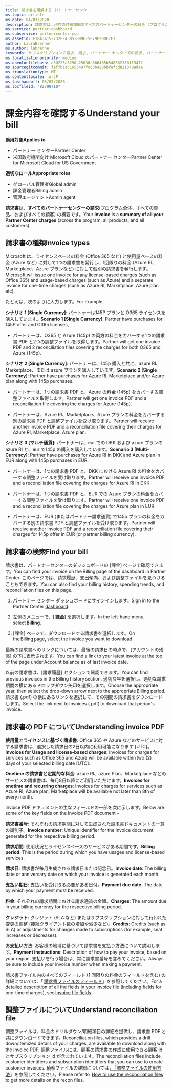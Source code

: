 ```yaml
---
title: 請求書を理解する |パートナーセンター
ms.topic: article
ms.date: 04/03/2020
description: 請求書は、現在の月額期間のすべてのパートナーセンターの料金 (プログラム、製品、および顧客にわたる) の概要です。
ms.service: partner-dashboard
ms.subservice: partnercenter-csp
ms.assetid: E1BA3415-732F-4385-8996-5E79E200F7F7
author: LauraBrenner
ms.author: labrenne
keywords: サブスクリプションの請求, 請求, パートナー センターでの請求, パートナー センターの請求, 請求書の記載事項, 請求書, パートナー センターの請求書, CSP 請求書, 請求書の場所
ms.localizationpriority: medium
ms.openlocfilehash: d3d225a3290a25636a606465b548382130115472
ms.sourcegitcommit: faf7b1ac1653497f963b428bbfafcd821378adaa
ms.translationtype: MT
ms.contentlocale: ja-JP
ms.lasthandoff: 05/05/2020
ms.locfileid: "82798710"
---
```

# <a name="understand-your-bill"></a><span data-ttu-id="60a2d-104">課金内容を確認する</span><span class="sxs-lookup"><span data-stu-id="60a2d-104">Understand your bill</span></span>

<span data-ttu-id="60a2d-105">**適用対象**</span><span class="sxs-lookup"><span data-stu-id="60a2d-105">**Applies to**</span></span>

- <span data-ttu-id="60a2d-106">パートナー センター</span><span class="sxs-lookup"><span data-stu-id="60a2d-106">Partner Center</span></span>
- <span data-ttu-id="60a2d-107">米国政府機関向け Microsoft Cloud のパートナー センター</span><span class="sxs-lookup"><span data-stu-id="60a2d-107">Partner Center for Microsoft Cloud for US Government</span></span>

<span data-ttu-id="60a2d-108">**適切なロール**</span><span class="sxs-lookup"><span data-stu-id="60a2d-108">**Appropriate roles**</span></span>

- <span data-ttu-id="60a2d-109">グローバル管理者</span><span class="sxs-lookup"><span data-stu-id="60a2d-109">Global admin</span></span>
- <span data-ttu-id="60a2d-110">課金管理者</span><span class="sxs-lookup"><span data-stu-id="60a2d-110">Billing admin</span></span>
- <span data-ttu-id="60a2d-111">管理エージェント</span><span class="sxs-lookup"><span data-stu-id="60a2d-111">Admin agent</span></span>


<span data-ttu-id="60a2d-112">**請求書**は、**すべてのパートナーセンターの請求**(プログラム全体、すべての製品、およびすべての顧客) の概要です。</span><span class="sxs-lookup"><span data-stu-id="60a2d-112">Your **invoice** is a **summary of all your Partner Center charges** (across the program, all products, and all customers).</span></span> 

## <a name="invoice-types"></a><span data-ttu-id="60a2d-113">請求書の種類</span><span class="sxs-lookup"><span data-stu-id="60a2d-113">Invoice types</span></span>

<span data-ttu-id="60a2d-114">Microsoft は、ライセンスベースの料金 (Office 365 など) と使用量ベースの料金 (Azure など) に対して1つの請求書を発行し、1回限りの料金 (Azure RI、Marketplace、Azure プランなど) に対して個別の請求書を発行します。</span><span class="sxs-lookup"><span data-stu-id="60a2d-114">Microsoft will issue one invoice for any license-based charges (such as Office 365) and usage-based charges (such as Azure) and a separate invoice for one-time charges (such as Azure RI, Marketplace, Azure plan etc).</span></span> 

<span data-ttu-id="60a2d-115">たとえば、次のように入力します。</span><span class="sxs-lookup"><span data-stu-id="60a2d-115">For example,</span></span>  

<span data-ttu-id="60a2d-116">**シナリオ 1 [Single Currency]**: パートナーは145P プランと O365 ライセンスを購入しています。</span><span class="sxs-lookup"><span data-stu-id="60a2d-116">**Scenario 1 [Single Currency]**: Partner have purchases for 145P offer and O365 licenses,</span></span>  

- <span data-ttu-id="60a2d-117">パートナーは、O365 と Azure (145p) の両方の料金をカバーする1つの請求書 PDF と2つの調整ファイルを取得します。</span><span class="sxs-lookup"><span data-stu-id="60a2d-117">Partner will get one invoice PDF and 2 reconciliation files covering the charges for both O365 and Azure (145p).</span></span>  

<span data-ttu-id="60a2d-118">**シナリオ 2 [Single Currency]**: パートナーは、145p 購入と共に、azure RI、Marketplace、または azure プランを購入しています。</span><span class="sxs-lookup"><span data-stu-id="60a2d-118">**Scenario 2 [Single Currency]**: Partner have purchases for Azure RI, Marketplace and/or Azure plan along with 145p purchases.</span></span> 

- <span data-ttu-id="60a2d-119">パートナーは、1つの請求書 PDF と、Azure の料金 (145p) をカバーする調整ファイルを取得します。</span><span class="sxs-lookup"><span data-stu-id="60a2d-119">Partner will get one invoice PDF and a reconciliation file covering the charges for Azure (145p).</span></span> 

- <span data-ttu-id="60a2d-120">パートナーは、Azure RI、Marketplace、Azure プランの料金をカバーする別の請求書 PDF と調整ファイルを受け取ります。</span><span class="sxs-lookup"><span data-stu-id="60a2d-120">Partner will receive another invoice PDF and a reconciliation file covering their charges for Azure RI, Marketplace, Azure plan.</span></span> 

<span data-ttu-id="60a2d-121">**シナリオ 3 [マルチ通貨]**: パートナーは、eur での DKK および azure プランの azure RI と、eur で145p の購入を購入しています。</span><span class="sxs-lookup"><span data-stu-id="60a2d-121">**Scenario 3 [Multi-Currency]**: Partner have purchases for Azure RI in DKK and Azure plan in EUR along with 145p purchases in EUR.</span></span> 

- <span data-ttu-id="60a2d-122">パートナーは、1つの請求書 PDF と、DKK における Azure RI の料金をカバーする調整ファイルを受け取ります。</span><span class="sxs-lookup"><span data-stu-id="60a2d-122">Partner will receive one invoice PDF and a reconciliation file covering the charges for Azure RI in DKK.</span></span> 

- <span data-ttu-id="60a2d-123">パートナーは、1つの請求書 PDF と、EUR での Azure プランの料金をカバーする調整ファイルを受け取ります。</span><span class="sxs-lookup"><span data-stu-id="60a2d-123">Partner will receive one invoice PDF and a reconciliation file covering the charges for Azure plan in EUR.</span></span> 

- <span data-ttu-id="60a2d-124">パートナーは、EUR (またはパートナー請求通貨) で145p プランの料金をカバーする別の請求書 PDF と調整ファイルを受け取ります。</span><span class="sxs-lookup"><span data-stu-id="60a2d-124">Partner will receive another invoice PDF and a reconciliation file covering their charges for 145p offer in EUR (or partner billing currency).</span></span> 

## <a name="find-your-bill"></a><span data-ttu-id="60a2d-125">請求書の検索</span><span class="sxs-lookup"><span data-stu-id="60a2d-125">Find your bill</span></span> 

<span data-ttu-id="60a2d-126">請求書は、パートナーセンターのダッシュボードの [課金] ページで確認できます。</span><span class="sxs-lookup"><span data-stu-id="60a2d-126">You can find your invoice on the Billing page of the dashboard in Partner Center.</span></span> <span data-ttu-id="60a2d-127">このページでは、請求履歴、支出傾向、および調整ファイルを見つけることもできます。</span><span class="sxs-lookup"><span data-stu-id="60a2d-127">You can also find your billing history, spending trends, and reconciliation files on this page.</span></span> 

1. <span data-ttu-id="60a2d-128">パートナー センター [ダッシュボード](https://partner.microsoft.com/dashboard/home)にサインインします。</span><span class="sxs-lookup"><span data-stu-id="60a2d-128">Sign in to the Partner Center [dashboard](https://partner.microsoft.com/dashboard/home).</span></span> 

2. <span data-ttu-id="60a2d-129">左側のメニューで、[ **課金**] を選択します。</span><span class="sxs-lookup"><span data-stu-id="60a2d-129">In the left-hand menu, select **Billing**.</span></span> 

3. <span data-ttu-id="60a2d-130">[課金] ページで、ダウンロードする請求書を選択します。</span><span class="sxs-lookup"><span data-stu-id="60a2d-130">On the Billing page, select the invoice you want to download.</span></span> 

<span data-ttu-id="60a2d-131">最新の請求書へのリンクについては、最後の請求日の時点で、[アカウントの残高] の下に表示されます。</span><span class="sxs-lookup"><span data-stu-id="60a2d-131">You can find a link to your latest invoice at the top of the page under Account balance as of last invoice date.</span></span> 

<span data-ttu-id="60a2d-132">以前の請求書は、[請求履歴] セクションで確認できます。</span><span class="sxs-lookup"><span data-stu-id="60a2d-132">You can find previous invoices in the Billing history section.</span></span> <span data-ttu-id="60a2d-133">適切な年を選択し、適切な請求期間の横にあるドロップダウン矢印を選択します。</span><span class="sxs-lookup"><span data-stu-id="60a2d-133">Choose the appropriate year, then select the drop-down arrow next to the appropriate Billing period.</span></span> <span data-ttu-id="60a2d-134">請求書 (.pdf) の横にあるリンクを選択して、その期間の請求書をダウンロードします。</span><span class="sxs-lookup"><span data-stu-id="60a2d-134">Select the link next to Invoices (.pdf) to download that period's invoice.</span></span> 

## <a name="understanding-invoice-pdf"></a><span data-ttu-id="60a2d-135">請求書の PDF について</span><span class="sxs-lookup"><span data-stu-id="60a2d-135">Understanding invoice PDF</span></span> 

<span data-ttu-id="60a2d-136">**使用量とライセンスに基づく請求書**: Office 365 や Azure などのサービスに対する請求書は、選択した請求日の2日以内に利用可能になります [UTC]。</span><span class="sxs-lookup"><span data-stu-id="60a2d-136">**Invoices for Usage and license-based charges**: Invoices for charges for services such as Office 365 and Azure will be available within two (2) days of your selected billing date [UTC].</span></span>  

<span data-ttu-id="60a2d-137">**Onetime の請求書と定期的な料金**: azure RI、azure Plan、Marketplace などのサービスの請求書は、毎月8日以降にご利用いただけます。</span><span class="sxs-lookup"><span data-stu-id="60a2d-137">**Invoices for onetime and recurring charges**: Invoices for charges for services such as Azure RI, Azure plan, Marketplace will be available not later than 8th of every month.</span></span>  

<span data-ttu-id="60a2d-138">Invoice PDF ドキュメントの主なフィールドの一部を次に示します。</span><span class="sxs-lookup"><span data-stu-id="60a2d-138">Below are some of the key fields on the Invoice PDF document –</span></span> 

<span data-ttu-id="60a2d-139">**請求書番号**: それぞれの請求期間に対して生成された請求書ドキュメントの一意の識別子。</span><span class="sxs-lookup"><span data-stu-id="60a2d-139">**Invoice number**: Unique identifier for the invoice document generated for the respective billing period.</span></span> 

<span data-ttu-id="60a2d-140">**請求期間**: 使用状況とライセンスベースのサービスがある期間です。</span><span class="sxs-lookup"><span data-stu-id="60a2d-140">**Billing period**: This is the period during which you have usages and license-based services.</span></span> 

<span data-ttu-id="60a2d-141">**請求日**: 請求書が毎月生成される請求日または記念日。</span><span class="sxs-lookup"><span data-stu-id="60a2d-141">**Invoice date**: The billing date or anniversary date on which your invoice is generated each month.</span></span> 

<span data-ttu-id="60a2d-142">**支払い期日**: 支払いを受け取る必要がある日付。</span><span class="sxs-lookup"><span data-stu-id="60a2d-142">**Payment due date**: The date by which your payment must be received.</span></span> 

<span data-ttu-id="60a2d-143">**料金**: それぞれの請求期間における請求通貨の金額。</span><span class="sxs-lookup"><span data-stu-id="60a2d-143">**Charges**: The amount due in your billing currency for the respective billing period.</span></span> 

<span data-ttu-id="60a2d-144">**クレジット**: クレジット (SLA など) またはサブスクリプションに対して行われた変更の調整 (接続クライアント数の増加や減少など)。</span><span class="sxs-lookup"><span data-stu-id="60a2d-144">**Credits**: Credits (such as SLA) or adjustments for changes made to subscriptions (for example, seat increases or decreases).</span></span> 

<span data-ttu-id="60a2d-145">**お支払い**方法: お客様の地域に基づいて請求書を支払う方法について説明します。</span><span class="sxs-lookup"><span data-stu-id="60a2d-145">**Payment instructions**: Description of how to pay your invoice, based on your region.</span></span> <span data-ttu-id="60a2d-146">支払いを行う場合は、常に請求書番号を含めてください。</span><span class="sxs-lookup"><span data-stu-id="60a2d-146">Always be sure to include your invoice number when making a payment.</span></span> 

<span data-ttu-id="60a2d-147">請求書ファイル内のすべてのフィールド (1 回限りの料金のフィールドを含む) の詳細については、「 [請求書ファイルのフィールド](invoice-file.md)」を参照してください。</span><span class="sxs-lookup"><span data-stu-id="60a2d-147">For a detailed description of all the fields in your invoice file (including fields for one-time charges), see [Invoice file fields](invoice-file.md).</span></span> 

## <a name="understand-reconciliation-file"></a><span data-ttu-id="60a2d-148">調整ファイルについて</span><span class="sxs-lookup"><span data-stu-id="60a2d-148">Understand reconciliation file</span></span> 

 <span data-ttu-id="60a2d-149">調整ファイルは、料金のドリルダウン/明細項目の詳細を提供し、請求書 PDF と共にダウンロードできます。</span><span class="sxs-lookup"><span data-stu-id="60a2d-149">Reconciliation files, which provides a drill down/itemized details of your charges, are available to download along with the Invoice PDF.</span></span> <span data-ttu-id="60a2d-150">調整ファイルには、顧客の請求書の作成に使用できる顧客 id とサブスクリプション id が含まれています。</span><span class="sxs-lookup"><span data-stu-id="60a2d-150">The reconciliation files include customer identifiers and subscription identifiers that you can use to create customer invoices.</span></span> <span data-ttu-id="60a2d-151">偵察ファイルの詳細については [、「調整ファイルの使用方法](use-the-reconciliation-files.md)」を参照してください。</span><span class="sxs-lookup"><span data-stu-id="60a2d-151">Please refer to  [How to use the reconciliation files](use-the-reconciliation-files.md) to get more details on the recon files.</span></span> 




























